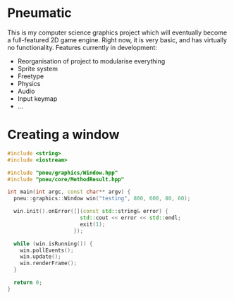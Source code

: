 Pneumatic
=========

  This is my computer science graphics project which will eventually become
a full-featured 2D game engine. Right now, it is very basic, and has virtually no
functionality. Features currently in development:

  - Reorganisation of project to modularise everything
  - Sprite system
  - Freetype
  - Physics
  - Audio
  - Input keymap
  - ...

Creating a window
=================

```c++
#include <string>
#include <iostream>

#include "pneu/graphics/Window.hpp"
#include "pneu/core/MethodResult.hpp"

int main(int argc, const char** argv) {
  pneu::graphics::Window win("testing", 800, 600, 80, 60);

  win.init().onError([](const std::string& error) {
                       std::cout << error << std::endl;
                       exit(1);
                     });

  while (win.isRunning()) {
    win.pollEvents();
    win.update();
    win.renderFrame();
  }

  return 0;
}
```
